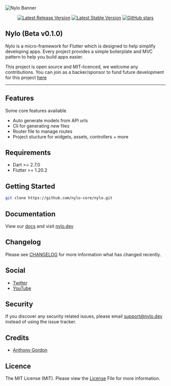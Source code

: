 ![Nylo Banner](https://woosignal.com/images/nylo.png)

<p align="center">
  <a href="/"><img src="https://img.shields.io/github/v/release/woosignal/flutter-woocommerce-app?style=plastic" alt="Latest Release Version"></a>
  <a href="/"><img src="https://img.shields.io/github/license/woosignal/flutter-woocommerce-app?style=plastic" alt="Latest Stable Version"></a>
  <a href="/"><img alt="GitHub stars" src="https://img.shields.io/github/stars/woosignal/flutter-woocommerce-app?style=plastic"></a>
</p>

## Nylo (Beta v0.1.0)

Nylo is a micro-framework for Flutter which is designed to help simplify developing apps. Every project provides a simple bolierplate and MVC pattern to help you build apps easier. 

This project is open source and MIT-licenced, we welcome any contributions. You can join as a backer/sponsor to fund future development for this project [here](https://nylo.dev)

---

## Features
Some core features available 
* Auto generate models from API urls
* Cli for generating new files 
* Router file to manage routes 
* Project stucture for widgets, assets, controllers + more

## Requirements
* Dart >= 2.7.0
* Flutter >= 1.20.2

## Getting Started

``` bash
git clone https://github.com/nylo-core/nylo.git
```

## Documentation
View our [docs](https://nylo.dev/docs) and visit [nylo.dev](https://nylo.dev)

## Changelog
Please see [CHANGELOG](https://woosignal.com) for more information what has changed recently.

## Social
* [Twitter](https://twitter.com/nylo_dev)
* [YouTube](https://youtube.com/nylo)

## Security
If you discover any security related issues, please email support@nylo.dev instead of using the issue tracker.

## Credits
* [Anthony Gordon](https://github.com/agordn52)

## Licence

The MIT License (MIT). Please view the [License](https://github.com/nylo-core/nylo/blob/master/licence) File for more information.
